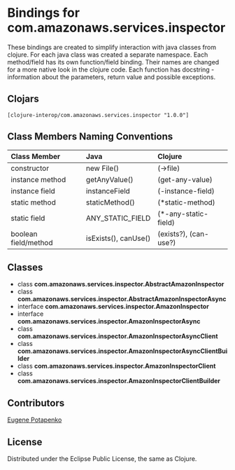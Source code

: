 # Bindings for com.amazonaws.services.inspector

These bindings are created to simplify interaction with java classes from clojure.
For each java class was created a separate namespace.
Each method/field has its own function/field binding.
Their names are changed for a more native look in the clojure code. Each function has docstring - information about the parameters, return value and possible exceptions.

## Clojars

```
[clojure-interop/com.amazonaws.services.inspector "1.0.0"]
```

## Class Members Naming Conventions

| Class Member | Java | Clojure |
|:--|:--|:--|
| constructor | new File() | (->file) |
| instance method | getAnyValue() | (get-any-value) |
| instance field | instanceField | (-instance-field) |
| static method | staticMethod() | (*static-method) |
| static field | ANY_STATIC_FIELD | (*-any-static-field) |
| boolean field/method | isExists(), canUse() | (exists?), (can-use?) |

## Classes

- class **com.amazonaws.services.inspector.AbstractAmazonInspector**
- class **com.amazonaws.services.inspector.AbstractAmazonInspectorAsync**
- interface **com.amazonaws.services.inspector.AmazonInspector**
- interface **com.amazonaws.services.inspector.AmazonInspectorAsync**
- class **com.amazonaws.services.inspector.AmazonInspectorAsyncClient**
- class **com.amazonaws.services.inspector.AmazonInspectorAsyncClientBuilder**
- class **com.amazonaws.services.inspector.AmazonInspectorClient**
- class **com.amazonaws.services.inspector.AmazonInspectorClientBuilder**

## Contributors

[Eugene Potapenko](https://github.com/potapenko/)

## License

Distributed under the Eclipse Public License, the same as Clojure.
